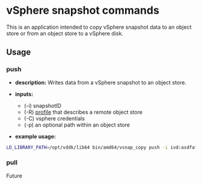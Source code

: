 # vSphere snapshot commands

This is an application intended to copy vSphere snapshot data to an object store or from an object store to a vSphere disk.

## Usage

### push
- **description:** Writes data from a vSphere snapshot to an object store.
- **inputs:**
  - (-i) snapshotID
  - (-R) [profile](https://docs.kanister.io/architecture.html#profiles) that describes a remote object store
  - (-C) vsphere credentials
  - (-p) an optional path within an object store

- **example usage:**
```bash
LD_LIBRARY_PATH=/opt/vddk/lib64 bin/amd64/vsnap_copy push -i ivd:asdfaf:adfaf -R '{"apiVersion":"cr.kanister.io/v1alpha1","credential":{"secret":{"apiVersion":"v1","group":"","kind":"Secret","name":"XXXX","namespace":"kasten-io","resource":""},"type":"secret"},"kind":"Profile","location":{"bucket":"XXXX","endpoint":"","prefix":"","region":"us-west-1","type":"s3Compliant"},"skipSSLVerify":false}' -C '{ "vchost":"host", "vcuser":"user", "vcpass":"pass", "s3urlbase": "something"}'
```

### pull
Future